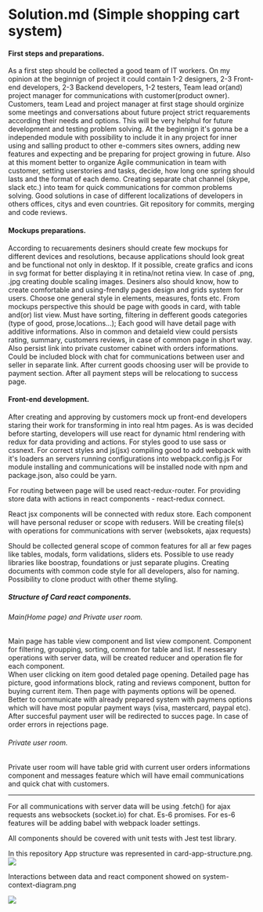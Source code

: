 # Solution.md (Simple shopping cart system)


<h4>First steps and preparations.</h4>

As a first step should be collected a good team of IT workers.
On my opinion at the beginnign of project it could contain 1-2 designers, 2-3 Front-end developers, 2-3 Backend developers, 1-2 testers, Team lead or(and) project manager for communications with customer(product owner).
Customers, team Lead and project manager at first stage should orginize some meetings and conversations about future project strict requarements  according their needs and options. 
This will be very helphul for future development and testing problem solving.
At the beginnign it's gonna be a independed module with possibility to include it in any project for inner using and salling product to other e-commers sites owners, adding new features and expecting and be preparing for project growing in future.
Also at this moment better to organize Agile communication in team with customer, setting userstories and tasks, decide, how long one spring should lasts and the format of each demo.
Creating separate chat channel (skype, slack etc.) into team for quick communications for common problems solving. Good solutions in case of different localizations of developers in others offices, citys and even countries.
Git repository for commits, merging and code reviews.

<h4>Mockups preparations.</h4>

According to recuarements desiners should create few mockups for different devices and resolutions, because applications should look great and be functional not only in desktop. 
If it possible, create grafics and icons in svg format for better displaying it in retina/not retina view. In case of .png, .jpg creating double scaling images. 
Desiners also should know, how to create comfortable and using-frendly pages design and grids system for users. Choose one general style in elements, measures, fonts etc.
From mockups perspective this should be page with goods in card, with table and(or) list view. Must have sorting, filtering in defferent goods categories (type of good, prose,locations...);
Each good will have detail page with additive informations. Also in common and detaield view could persists rating, summary, customers reviews, in case of common page in short way. Also persist link into private customer cabinet with orders informations. Could be included block with chat for communications between user and seller in separate link.
After current goods choosing user will be provide to payment section. After all payment steps will be relocationg to success page.

<h4>Front-end development.</h4>

After creating and approving by customers mock up front-end developers staring their work for transforming in into real htm pages.
As is was decided before starting, developers will use react for dynamic html rendering with redux for data providing and actions.
For styles good to use sass or cssnext. For correct styles and js(jsx) compiling good to add webpack with it's loaders an servers running configurations into webpack.config.js
For module installing and communications will be installed node with npm and package.json, also could be yarn. 

For routing between page will be used react-redux-router. For providing store data with actions in react components - react-redux connect.

React jsx components will be connected with redux store. Each component will have personal reduser or scope with redusers. Will be creating file(s) with operations for communications with server (websokets, ajax requests)

Should be collected general scope of common features for all ar few pages like tables, modals, form validations, sliders ets. Possible to use ready libraries like boostrap, foundations or just separate plugins.
Creating documents with common code style for all developers, also for naming. Possibility to clone product with other theme styling.

<h5>Structure of Card react components.</h5>

<h6>Main(Home page) and Private user room.</h6>

Main page has table view component and list view component. Component for filtering, groupping, sorting, common for table and list.
If nessesary operations with server data, will be created reducer and operation fle for each component.  
When user clicking on item good detaled page opening. Detailed page has picture, good informations block, rating and reviews component, button for buying current item.
Then page with payments options will be opened. Better to communicate with already prepared system with paymens options which will have most popular payment ways (visa, mastercard, paypal etc).
After succesful payment user will be redirected to succes page. In case of order errors in rejections page.

<h6>Private user room.</h6>

Private user room will have table grid with current user orders informations component and messages feature which will have email communications and quick chat with customers.

<hr/>

For all communications with server data will be using .fetch() for ajax requests ans websockets (socket.io) for chat. Es-6 promises. For es-6 features will be adding babel with webpack loader settings.

All components should be covered with unit tests with Jest test library.

In this repository App structure was represented in card-app-structure.png.
<img src="https://github.com/effel/tech-test/blob/master/card-app-structure.png">

<p>Interactions between data and react component showed on system-context-diagram.png </p>
<img src="https://github.com/effel/tech-test/blob/master/system-context-diagram.png">